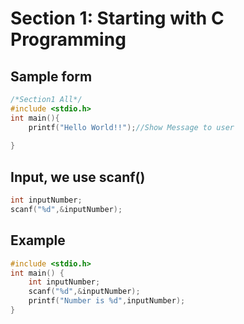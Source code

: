 # Section 1: Starting with C Programming
## Sample form
```c
/*Section1 All*/
#include <stdio.h>
int main(){
    printf("Hello World!!");//Show Message to user
    
}
```

## Input, we use scanf()
```c
int inputNumber;
scanf("%d",&inputNumber);
```

## Example
```c
#include <stdio.h>
int main() {
    int inputNumber;
    scanf("%d",&inputNumber);
    printf("Number is %d",inputNumber);
}
```
